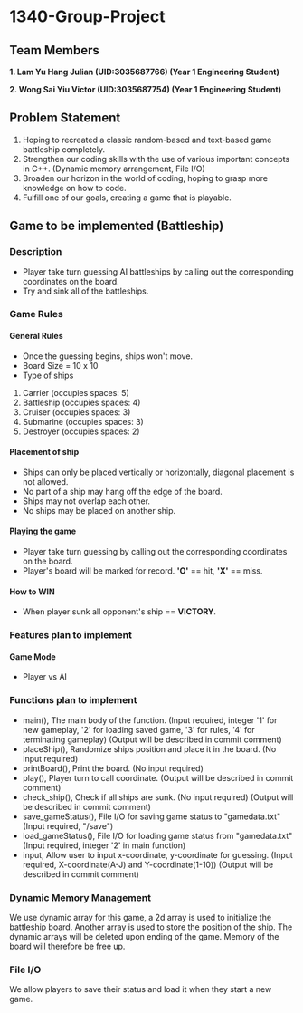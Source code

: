# 1340-Group-Project
## Team Members
**1. Lam Yu Hang Julian (UID:3035687766) (Year 1 Engineering Student)**

**2. Wong Sai Yiu Victor (UID:3035687754) (Year 1 Engineering Student)**

## Problem Statement
1. Hoping to recreated a classic random-based and text-based game battleship completely. 
2. Strengthen our coding skills with the use of various important concepts in C++. (Dynamic memory arrangement, File I/O)
3. Broaden our horizon in the world of coding, hoping to grasp more knowledge on how to code.
4. Fulfill one of our goals, creating a game that is playable.

## Game to be implemented (Battleship)
### Description
- Player take turn guessing AI battleships by calling out the corresponding coordinates on the board.
- Try and sink all of the battleships.

### Game Rules
#### General Rules
- Once the guessing begins, ships won't move.
- Board Size = 10 x 10
- Type of ships
1. Carrier (occupies spaces: 5)
2. Battleship (occupies spaces: 4)
3. Cruiser (occupies spaces: 3)
4. Submarine (occupies spaces: 3)
5. Destroyer (occupies spaces: 2)

#### Placement of ship
- Ships can only be placed vertically or horizontally, diagonal placement is not allowed. 
- No part of a ship may hang off the edge of the board.  
- Ships may not overlap each other.  
- No ships may be placed on another ship. 

#### Playing the game
- Player take turn guessing by calling out the corresponding coordinates on the board.
- Player's board will be marked for record. **'O'** == hit, **'X'** == miss.

#### How to WIN
- When player sunk all opponent's ship == **VICTORY**.

### Features plan to implement
#### Game Mode 
- Player vs AI

### Functions plan to implement
- main(), The main body of the function. (Input required, integer '1' for new gameplay, '2' for loading saved game, '3' for rules, '4' for terminating gameplay) (Output will be described in commit comment)
- placeShip(), Randomize ships position and place it in the board. (No input required) 
- printBoard(), Print the board. (No input required)
- play(), Player turn to call coordinate. (Output will be described in commit comment)
- check_ship(), Check if all ships are sunk. (No input required) (Output will be described in commit comment)
- save_gameStatus(), File I/O for saving game status to "gamedata.txt" (Input required, "/save")
- load_gameStatus(), File I/O for loading game status from "gamedata.txt" (Input required, integer '2' in main function)
- input, Allow user to input x-coordinate, y-coordinate for guessing. (Input required, X-coordinate(A-J) and Y-coordinate(1-10)) (Output will be described in commit comment)

### Dynamic Memory Management
We use dynamic array for this game, a 2d array is used to initialize the battleship board. Another array is used to store the position of the ship. The dynamic arrays will be deleted upon ending of the game. Memory of the board will therefore be free up.

### File I/O
We allow players to save their status and load it when they start a new game.
